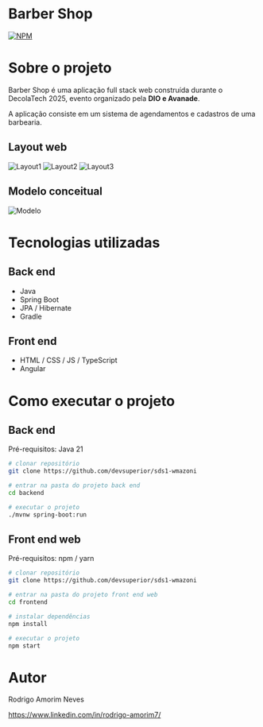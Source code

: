 # Barber Shop
[![NPM](https://img.shields.io/npm/l/react)](https://github.com/devsuperior/sds1-wmazoni/blob/master/LICENSE) 

# Sobre o projeto

Barber Shop é uma aplicação full stack web construída durante o DecolaTech 2025, evento organizado pela **DIO e Avanade**.

A aplicação consiste em um sistema de agendamentos e cadastros de uma barbearia.

## Layout web
![Layout1](https://github.com/user-attachments/assets/afd80917-d8e4-4c5c-a328-760a44ddc0f2)
![Layout2](https://github.com/user-attachments/assets/40342ecc-8061-46a8-b867-b0b7921365aa)
![Layout3](https://github.com/user-attachments/assets/26b3ef2b-5ac4-40fe-a0e7-d7e50523dd27)


## Modelo conceitual
![Modelo](https://github.com/user-attachments/assets/8d98079f-8b99-4af9-afcf-c27458cfe5b7)


# Tecnologias utilizadas
## Back end
- Java
- Spring Boot
- JPA / Hibernate
- Gradle
## Front end
- HTML / CSS / JS / TypeScript
- Angular 


# Como executar o projeto

## Back end
Pré-requisitos: Java 21

```bash
# clonar repositório
git clone https://github.com/devsuperior/sds1-wmazoni

# entrar na pasta do projeto back end
cd backend

# executar o projeto
./mvnw spring-boot:run
```

## Front end web
Pré-requisitos: npm / yarn

```bash
# clonar repositório
git clone https://github.com/devsuperior/sds1-wmazoni

# entrar na pasta do projeto front end web
cd frontend

# instalar dependências
npm install

# executar o projeto
npm start
```

# Autor

Rodrigo Amorim Neves

https://www.linkedin.com/in/rodrigo-amorim7/

